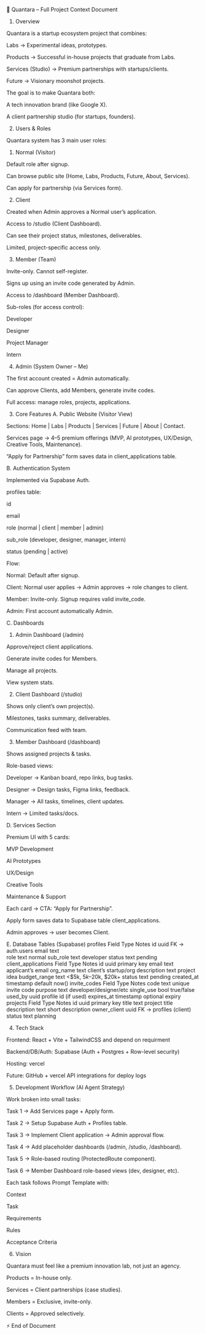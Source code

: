 📄 Quantara – Full Project Context Document
1. Overview

Quantara is a startup ecosystem project that combines:

Labs → Experimental ideas, prototypes.

Products → Successful in-house projects that graduate from Labs.

Services (Studio) → Premium partnerships with startups/clients.

Future → Visionary moonshot projects.

The goal is to make Quantara both:

A tech innovation brand (like Google X).

A client partnership studio (for startups, founders).

2. Users & Roles

Quantara system has 3 main user roles:

1. Normal (Visitor)

Default role after signup.

Can browse public site (Home, Labs, Products, Future, About, Services).

Can apply for partnership (via Services form).

2. Client

Created when Admin approves a Normal user’s application.

Access to /studio (Client Dashboard).

Can see their project status, milestones, deliverables.

Limited, project-specific access only.

3. Member (Team)

Invite-only. Cannot self-register.

Signs up using an invite code generated by Admin.

Access to /dashboard (Member Dashboard).

Sub-roles (for access control):

Developer

Designer

Project Manager

Intern

4. Admin (System Owner – Me)

The first account created = Admin automatically.

Can approve Clients, add Members, generate invite codes.

Full access: manage roles, projects, applications.

3. Core Features
A. Public Website (Visitor View)

Sections: Home | Labs | Products | Services | Future | About | Contact.

Services page → 4–5 premium offerings (MVP, AI prototypes, UX/Design, Creative Tools, Maintenance).

“Apply for Partnership” form saves data in client_applications table.

B. Authentication System

Implemented via Supabase Auth.

profiles table:

id

email

role (normal | client | member | admin)

sub_role (developer, designer, manager, intern)

status (pending | active)

Flow:

Normal: Default after signup.

Client: Normal user applies → Admin approves → role changes to client.

Member: Invite-only. Signup requires valid invite_code.

Admin: First account automatically Admin.

C. Dashboards
1. Admin Dashboard (/admin)

Approve/reject client applications.

Generate invite codes for Members.

Manage all projects.

View system stats.

2. Client Dashboard (/studio)

Shows only client’s own project(s).

Milestones, tasks summary, deliverables.

Communication feed with team.

3. Member Dashboard (/dashboard)

Shows assigned projects & tasks.

Role-based views:

Developer → Kanban board, repo links, bug tasks.

Designer → Design tasks, Figma links, feedback.

Manager → All tasks, timelines, client updates.

Intern → Limited tasks/docs.

D. Services Section

Premium UI with 5 cards:

MVP Development

AI Prototypes

UX/Design

Creative Tools

Maintenance & Support

Each card → CTA: “Apply for Partnership”.

Apply form saves data to Supabase table client_applications.

Admin approves → user becomes Client.

E. Database Tables (Supabase)
profiles
Field	Type	Notes
id	uuid	FK → auth.users
email	text	
role	text	normal
sub_role	text	developer
status	text	pending
client_applications
Field	Type	Notes
id	uuid	primary key
email	text	applicant’s email
org_name	text	client’s startup/org
description	text	project idea
budget_range	text	<$5k, $5k–$20k, $20k+
status	text	pending
created_at	timestamp	default now()
invite_codes
Field	Type	Notes
code	text	unique invite code
purpose	text	developer/designer/etc
single_use	bool	true/false
used_by	uuid	profile id (if used)
expires_at	timestamp	optional expiry
projects
Field	Type	Notes
id	uuid	primary key
title	text	project title
description	text	short description
owner_client	uuid	FK → profiles (client)
status	text	planning

4. Tech Stack

Frontend: React + Vite + TailwindCSS and depend on requirment 

Backend/DB/Auth: Supabase (Auth + Postgres + Row-level security)

Hosting: vercel

Future: GitHub + vercel API integrations for deploy logs

5. Development Workflow (AI Agent Strategy)

Work broken into small tasks:

Task 1 → Add Services page + Apply form.

Task 2 → Setup Supabase Auth + Profiles table.

Task 3 → Implement Client application → Admin approval flow.

Task 4 → Add placeholder dashboards (/admin, /studio, /dashboard).

Task 5 → Role-based routing (ProtectedRoute component).

Task 6 → Member Dashboard role-based views (dev, designer, etc).

Each task follows Prompt Template with:

Context

Task

Requirements

Rules

Acceptance Criteria

6. Vision

Quantara must feel like a premium innovation lab, not just an agency.

Products = In-house only.

Services = Client partnerships (case studies).

Members = Exclusive, invite-only.

Clients = Approved selectively.

⚡ End of Document
